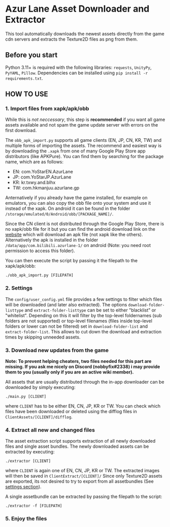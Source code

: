 # Azur Lane Asset Downloader and Extractor
This tool automatically downloads the newest assets directly from the game cdn servers and extracts the Texture2D files as png from them.

## Before you start
Python 3.11+ is required with the following libraries: `requests`, `UnityPy`, `PyYAML`, `Pillow`. Dependencies can be installed using `pip install -r requirements.txt`.

## HOW TO USE
### 1. Import files from xapk/apk/obb
While this is *not neccessary*, this step is **recommended** if you want all game assets available and not spam the game update server with errors on the first download.

The `obb_apk_import.py` supports all game clients (EN, JP, CN, KR, TW) and multiple forms of importing the assets. The recommend and easiest way is by downloading the `.xapk` from one of many Google Play Store app distributors (like APKPure). You can find them by searching for the package name, which are as follows:
- EN: com.YoStarEN.AzurLane
- JP: com.YoStarJP.AzurLane
- KR: kr.txwy.and.blhx
- TW: com.hkmanjuu.azurlane.gp

Anternatively if you already have the game installed, for example on emulators, you can also copy the obb file onto your system and use it instead of the xapk. On android it can be found in the folder `/storage/emulated/0/Android/obb/[PACKAGE_NAME]/`.

Since the CN client is not distributed through the Google Play Store, there is no xapk/obb file for it but you can find the android download link on the [website](https://game.bilibili.com/blhx/) which will download an apk file (not xapk like the others). Alternatively the apk is installed in the folder `/data/app/com.bilibili.azurlane-1/` on android (Note: you need root permission to access this folder).

You can then execute the script by passing it the filepath to the xapk/apk/obb:
```
./obb_apk_import.py [FILEPATH]
```

### 2. Settings
The `config/user_config.yml` file provides a few settings to filter which files will be downloaded (and later also extracted). The options `download-folder-listtype` and `extract-folder-listtype` can be set to either "blacklist" or "whitelist". Depending on this it will filter by the top-level foldernames (sub folders are not supported) or top-level filenames (files inside top-level folders or lower can not be filtered) set in `download-folder-list` and `extract-folder-list`. This allows to cut down the download and extraction times by skipping unneeded assets.

### 3. Download new updates from the game
**Note: To prevent helping cheaters, two files needed for this part are missing. If you ask me nicely on Discord (nobbyfix#2338) i may provide them to you (usually only if you are an active wiki member).**

All assets that are usually distributed through the in-app downloader can be downloaded by simply executing:
```
./main.py [CLIENT]
```
where `CLIENT` has to be either EN, CN, JP, KR or TW. You can check which files have been downloaded or deleted using the difflog files in `ClientAssets/[CLIENT]/difflog`.

### 4. Extract all new and changed files
The asset extraction script supports extraction of all newly downloaded files and single asset bundles. The newly downloaded assets can be extracted by executing:
```
./extractor [CLIENT]
```
where `CLIENT` is again one of EN, CN, JP, KR or TW. The extracted images will then be saved in `ClientExtract/[CLIENT]/` Since only Texture2D assets are exported, its not desired to try to export from all assetbundles (See [settings section](#2-settings)).

A single assetbundle can be extracted by passing the filepath to the script:
```
./extractor -f [FILEPATH]
```

### 5. Enjoy the files

